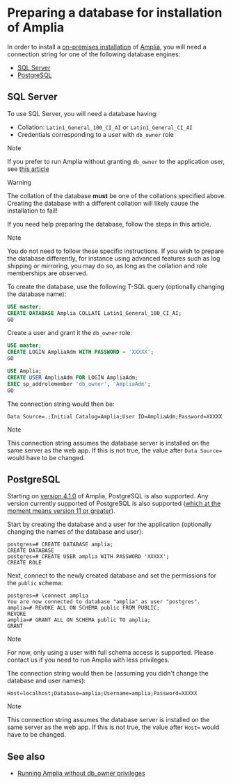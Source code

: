 ﻿# Preparing a database for installation of Amplia

In order to install a [on-premises installation](index.md) of [Amplia](../index.md), you will need a connection string for one of the following database engines:

* [SQL Server](#sql-server)
* [PostgreSQL](#postgres)

<a name="sql-server" />

## SQL Server

To use SQL Server, you will need a database having:

* Collation: `Latin1_General_100_CI_AI` or `Latin1_General_CI_AI`
* Credentials corresponding to a user with `db_owner` role

> [!NOTE]
> If you prefer to run Amplia without granting `db_owner` to the application user, see [this article](unprivileged-db-user.md)

> [!WARNING]
> The collation of the database **must** be one of the collations specified above. Creating the database with a different collation will likely cause the installation to fail!

If you need help preparing the database, follow the steps in this article.

> [!NOTE]
> You do not need to follow these specific instructions. If you wish to prepare the database differently, for instance using advanced
> features such as log shipping or mirroring, you may do so, as long as the collation and role memberships are observed.

To create the database, use the following T-SQL query (optionally changing the database name):

```sql
USE master;
CREATE DATABASE Amplia COLLATE Latin1_General_100_CI_AI;
GO
```

Create a user and grant it the `db_owner` role:

```sql
USE master;
CREATE LOGIN AmpliaAdm WITH PASSWORD = 'XXXXX';
GO

USE Amplia;
CREATE USER AmpliaAdm FOR LOGIN AmpliaAdm;
EXEC sp_addrolemember 'db_owner', 'AmpliaAdm';
GO
```

The connection string would then be:

```
Data Source=.;Initial Catalog=Amplia;User ID=AmpliaAdm;Password=XXXXX
```

> [!NOTE]
> This connection string assumes the database server is installed on the same server as the web app. If this is not true,
> the value after `Data Source=` would have to be changed.

<a name="postgres" />

## PostgreSQL

Starting on [version 4.1.0](../changelog.md#4-1-0) of Amplia, PostgreSQL is also supported. Any version currently supported of PostgreSQL
is also supported ([which at the moment means version 11 or greater](https://www.postgresql.org/support/versioning/)).

Start by creating the database and a user for the application (optionally changing the names of the database and user):

```
postgres=# CREATE DATABASE amplia;
CREATE DATABASE
postgres=# CREATE USER amplia WITH PASSWORD 'XXXXX';
CREATE ROLE
```

Next, connect to the newly created database and set the permissions for the `public` schema:

```
postgres=# \connect amplia
You are now connected to database "amplia" as user "postgres".
amplia=# REVOKE ALL ON SCHEMA public FROM PUBLIC;
REVOKE
amplia=# GRANT ALL ON SCHEMA public TO amplia;
GRANT
```

> [!NOTE]
> For now, only using a user with full schema access is supported. Please contact us if you need to run Amplia with less privileges.

The connection string would then be (assuming you didn't change the database and user names):

```
Host=localhost;Database=amplia;Username=amplia;Password=XXXXX
```

> [!NOTE]
> This connection string assumes the database server is installed on the same server as the web app. If this is not true,
> the value after `Host=` would have to be changed.

## See also

* [Running Amplia without db_owner privileges](unprivileged-db-user.md)
